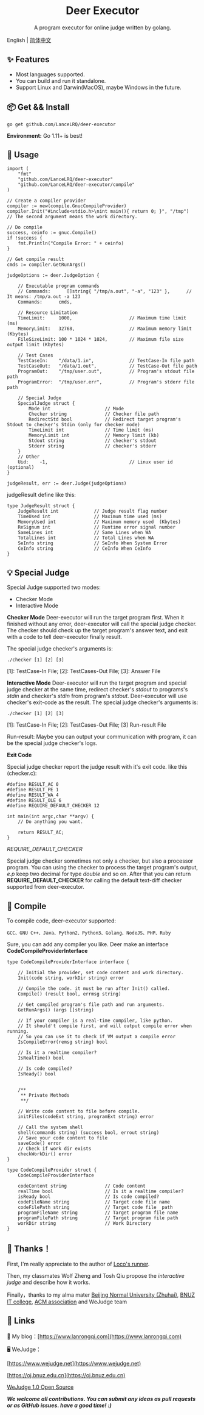 <h1 align="center">Deer Executor</h1>
<p align="center">A program executor for online judge written by golang.</p>

English | [简体中文](./README-zh_CN.md)

## ✨ Features
 - Most languages supported.
 - You can  build and run it standalone.
 - Support Linux and Darwin(MacOS), maybe Windows in the future.
 
## 📦 Get && Install

```
go get github.com/LanceLRQ/deer-executor
```
**Environment:** Go 1.11+ is best!

## 🔨 Usage

```
import (
    "fmt"
    "github.com/LanceLRQ/deer-executor"
    "github.com/LanceLRQ/deer-executor/compile"
)

// Create a compiler provider
compiler := new(compile.GnucCompileProvider)
compiler.Init("#include<stdio.h>\nint main(){ return 0; }", "/tmp")    // The second argument means the work directory.

// Do compile
success, ceinfo := gnuc.Compile()
if !success {
    fmt.Println("Compile Error: " + ceinfo)
}

// Get compile result
cmds := compiler.GetRunArgs()

judgeOptions := deer.JudgeOption {

    // Executable program commands
    // Commands:      []string{ "/tmp/a.out", "-a", "123" },      // It means: /tmp/a.out -a 123
    Commands:      cmds, 
    
    // Resource Limitation
    TimeLimit:     1000,                     // Maximum time limit (ms)
    MemoryLimit:   32768,                    // Maximum memory limit (Kbytes)
    FileSizeLimit: 100 * 1024 * 1024,        // Maximum file size output limit (Kbytes)
    
    // Test Cases
    TestCaseIn:    "/data/1.in",             // TestCase-In file path
    TestCaseOut:   "/data/1.out",            // TestCase-Out file path
    ProgramOut:    "/tmp/user.out",          // Program's stdout file path
    ProgramError:  "/tmp/user.err",          // Program's stderr file path
    
    // Special Judge
    SpecialJudge struct {
        Mode int                    // Mode
        Checker string				// Checker file path
        RedirectStd bool 			// Redirect target program's Stdout to checker's Stdin (only for checker mode)
        TimeLimit int				// Time limit (ms)
        MemoryLimit int				// Memory limit (kb)
        Stdout string				// checker's stdout
        Stderr string				// checker's stderr
    }
    // Other
    Uid:    -1,                              // Linux user id (optional)
}

judgeResult, err := deer.Judge(judgeOptions)
```
judgeResult define like this:
```
type JudgeResult struct {
	JudgeResult int 			// Judge result flag number
	TimeUsed int				// Maximum time used (ms)
	MemoryUsed int				// Maximum memory used  (Kbytes)
	ReSignum int				// Runtime error signal number
	SameLines int				// Same Lines when WA
	TotalLines int				// Total Lines when WA
	SeInfo string				// SeInfo When System Error
	CeInfo string				// CeInfo When CeInfo
}
```

## 💡 Special Judge
Special Judge supported two modes:

 - Checker Mode
 - Interactive Mode
 
**Checker Mode** Deer-executor will run the target program first. When it finished without any error, deer-executor will call the special judge checker. The checker should check up the target program's answer text, and exit with a code to tell deer-executor finally result. 

The special judge checker's arguments is:
```
./checker [1] [2] [3]
```
[1]: TestCase-In File; [2]: TestCases-Out File; [3]: Answer File


**Interactive Mode** Deer-executor will run the target program and special judge checker at the same time, redirect checker's _stdout_ to programs's _stdin_ and checker's _stdin_ from program's _stdout_. Deer-executor will use checker's exit-code as the result.
The special judge checker's arguments is:
```
./checker [1] [2] [3]
```
[1]: TestCase-In File; [2]: TestCases-Out File; [3] Run-result File

Run-result: Maybe you can output your communication with program, it can be the special judge checker's logs.

**Exit Code**

Special judge checker report the judge result with it's exit code. like this (checker.c):
```
#define RESULT_AC 0
#define RESULT_PE 1
#define RESULT_WA 4
#define RESULT_OLE 6
#define REQUIRE_DEFAULT_CHECKER 12

int main(int argc,char **argv) {
    // Do anything you want.
    
    return RESULT_AC;
}
```
_REQUIRE_DEFAULT_CHECKER_

  Special judge checker sometimes not only a checker, but also a processor program. You can using the checker to process the target program's output, _e.p_ keep two decimal for type _double_ and so on. After that you can return **REQUIRE_DEFAULT_CHECKER** for calling the default text-diff checker supported from deer-executor.

## 🧬 Compile

To compile code, deer-executor supported:
```
GCC、GNU C++、Java、Python2、Python3、Golang、NodeJS、PHP、Ruby
```
Sure, you can add any compiler you like. Deer make an interface **CodeCompileProviderInterface** 
```
type CodeCompileProviderInterface interface {

    // Initial the provider, set code content and work directory.
    Init(code string, workDir string) error
    
    // Compile the code. it must be run after Init() called.
    Compile() (result bool, errmsg string)
    
    // Get compiled program's file path and run arguments.
    GetRunArgs() (args []string)

    // If your compiler is a real-time compiler, like python.
    // It should't compile first, and will output compile error when running.
    // So you can use it to check if VM output a compile error
    IsCompileError(remsg string) bool
    
    // Is it a realtime compiler?
    IsRealTime() bool
    
    // Is code compiled?
    IsReady() bool

	
    /** 
     ** Private Methods
     **/

    // Write code content to file before compile.
    initFiles(codeExt string, programExt string) error
    
	// Call the system shell
	shell(commands string) (success bool, errout string)
	// Save your code content to file
	saveCode() error
	// Check if work dir exists
	checkWorkDir() error
}

type CodeCompileProvider struct {
	CodeCompileProviderInterface
	
	codeContent string		        // Code content
	realTime bool			        // Is it a realtime compiler?
	isReady bool			        // Is code compiled?
	codeFileName string             // Target code file name
	codeFilePath string			    // Target code file  path
	programFileName string          // Target program file name
	programFilePath string		    // Target program file path
	workDir string			        // Work Directory
}
```
  

## 🤝 Thanks！

First, I'm really appreciate to the author of [Loco's runner](https://github.com/dojiong/Lo-runner). 

Then, my classmates Wolf Zheng and Tosh Qiu propose the _interactive judge_ and describe how it works.
 
Finally，thanks to my alma mater [Beijing Normal University (Zhuhai)](http://www.bnuz.edu.cn), [BNUZ IT college](http://itc.bnuz.edu.cn), [ACM association](http://acm.bnuz.edu.cn) and WeJudge team

## 🔗 Links

📃 My blog：[https://www.lanrongqi.com](https://www.lanrongqi.com)

🖥️ WeJudge：

[https://www.wejudge.net](https://www.wejudge.net) 

[https://oj.bnuz.edu.cn](https://oj.bnuz.edu.cn)

[WeJudge 1.0 Open Source](https://github.com/LanceLRQ/wejudge)


**_We welcome all contributions. You can submit any ideas as pull requests or as GitHub issues. have a good time! :)_**